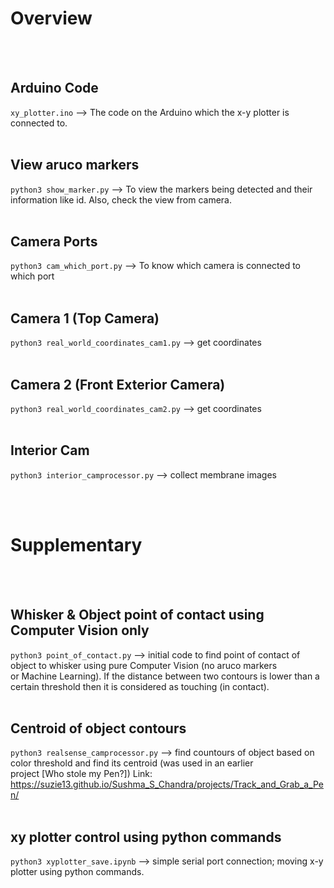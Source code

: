# Overview
<br>
<br>

## Arduino Code 
`xy_plotter.ino`  --> The code on the Arduino which the x-y plotter is connected to. <br>
<br>

## View aruco markers
`python3 show_marker.py`  --> To view the markers being detected and their information like id. Also, check the view from camera. <br>
<br>

## Camera Ports 
`python3 cam_which_port.py`  --> To know which camera is connected to which port <br>
<br>

## Camera 1 (Top Camera)
`python3 real_world_coordinates_cam1.py`  --> get coordinates <br>
<br>

## Camera 2 (Front Exterior Camera)
`python3 real_world_coordinates_cam2.py`  --> get coordinates <br>
<br>

## Interior Cam
`python3 interior_camprocessor.py`  --> collect membrane images <br>

<br>
<br>

# Supplementary
<br>
<br>

## Whisker & Object point of contact using Computer Vision only
`python3 point_of_contact.py`  --> initial code to find point of contact of object to whisker using pure Computer Vision (no aruco markers <br> or Machine Learning). If the distance between two contours is lower than a certain threshold then it is considered as touching (in contact).<br>
<br>

## Centroid of object contours
`python3 realsense_camprocessor.py`  --> find countours of object based on color threshold and find its centroid (was used in an earlier <br> project [Who stole my Pen?]) Link: https://suzie13.github.io/Sushma_S_Chandra/projects/Track_and_Grab_a_Pen/  <br>
<br>

## xy plotter control using python commands
`python3 xyplotter_save.ipynb`  --> simple serial port connection; moving x-y plotter using python commands. <br>

